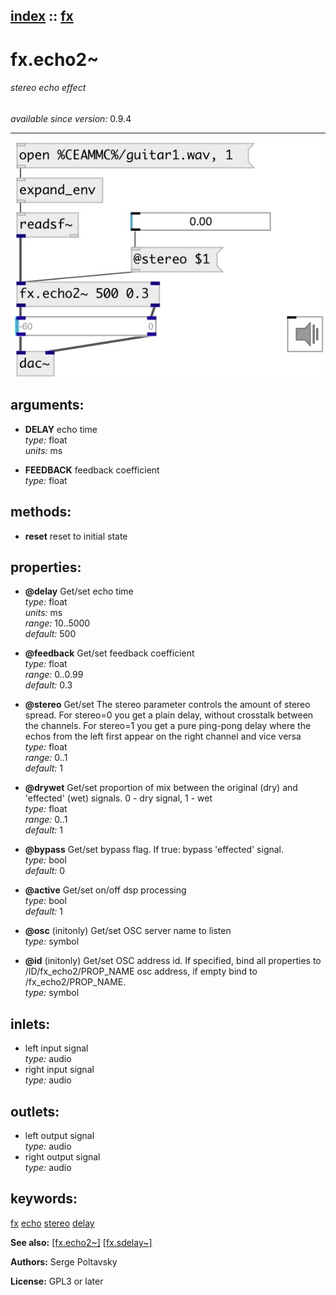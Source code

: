 [index](index.html) :: [fx](category_fx.html)
---

# fx.echo2~

###### stereo echo effect

*available since version:* 0.9.4

---




[![example](../examples/img/fx.echo2~.jpg)](../examples/pd/fx.echo2~.pd)



## arguments:

* **DELAY**
echo time<br>
_type:_ float<br>
_units:_ ms<br>

* **FEEDBACK**
feedback coefficient<br>
_type:_ float<br>



## methods:

* **reset**
reset to initial state<br>




## properties:

* **@delay** 
Get/set echo time<br>
_type:_ float<br>
_units:_ ms<br>
_range:_ 10..5000<br>
_default:_ 500<br>

* **@feedback** 
Get/set feedback coefficient<br>
_type:_ float<br>
_range:_ 0..0.99<br>
_default:_ 0.3<br>

* **@stereo** 
Get/set The stereo parameter controls the amount of stereo spread. For stereo=0 you get
a plain delay, without crosstalk between the channels. For stereo=1 you get a
pure ping-pong delay where the echos from the left first appear on the right
channel and vice versa<br>
_type:_ float<br>
_range:_ 0..1<br>
_default:_ 1<br>

* **@drywet** 
Get/set proportion of mix between the original (dry) and &#39;effected&#39; (wet) signals. 0 -
dry signal, 1 - wet<br>
_type:_ float<br>
_range:_ 0..1<br>
_default:_ 1<br>

* **@bypass** 
Get/set bypass flag. If true: bypass &#39;effected&#39; signal.<br>
_type:_ bool<br>
_default:_ 0<br>

* **@active** 
Get/set on/off dsp processing<br>
_type:_ bool<br>
_default:_ 1<br>

* **@osc** (initonly)
Get/set OSC server name to listen<br>
_type:_ symbol<br>

* **@id** (initonly)
Get/set OSC address id. If specified, bind all properties to /ID/fx_echo2/PROP_NAME osc
address, if empty bind to /fx_echo2/PROP_NAME.<br>
_type:_ symbol<br>



## inlets:

* left input signal<br>
_type:_ audio
* right input signal<br>
_type:_ audio



## outlets:

* left output signal<br>
_type:_ audio
* right output signal<br>
_type:_ audio



## keywords:

[fx](keywords/fx.html)
[echo](keywords/echo.html)
[stereo](keywords/stereo.html)
[delay](keywords/delay.html)



**See also:**
[\[fx.echo2~\]](fx.echo2~.html)
[\[fx.sdelay~\]](fx.sdelay~.html)




**Authors:** Serge Poltavsky




**License:** GPL3 or later






